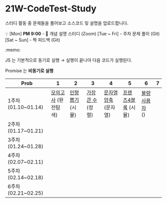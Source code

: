# 21W-CodeTest-Study
스터디 활동 중 문제들을 풀어보고 소스코드 및 설명을 업로드합니다.

💡 [Mon] **PM 9:00** - 👥 개념 설명 스터디 (Zoom)
[Tue ~ Fri] - 주차 문제 풀이 (Git)
[Sat ~ Sun] - 짝 피드백 (Git)

<div class="callout">:memo:
  <div>
    <p>JS 는 기본적으로 동기로 실행 → 실행이 끝나야 다음 코드가 실행된다.</p>
    <p>Promise 는 <strong>비동기로 실행</strong></p>
  </div>
</div>


| Prob | 1 | 2 | 3 | 4 | 5 | 6 | 7 |
| --- | --- | --- | --- | --- | --- | --- | --- |
| 1주차 (01.10~01.14) | [모의고사] (완전탐색) | [인형뽑기] (시뮬) | [가장 큰 수] (정렬) | [문자열 압축] (문자열) | [프렌즈4블록] (시뮬) | [불량 사용자] () |  |
| 2주차 (01.17~01.21) |  |  |  |  |  |  |  |
| 3주차 (01.24~01.28) |  |  |  |  |  |  |  |
| 4주차 (02.07~02.11) |  |  |  |  |  |  |  |
| 5주차 (02.14~02.18) |  |  |  |  |  |  |  |
| 6주차 (02.21~02.25) |  |  |  |  |  |  |  |

[모의고사]:https://programmers.co.kr/learn/courses/30/lessons/42840
[인형뽑기]:https://programmers.co.kr/learn/courses/30/lessons/64061 
[가장 큰 수]:https://programmers.co.kr/learn/courses/30/lessons/42746
[문자열 압축]:https://programmers.co.kr/learn/courses/30/lessons/60057 
[프렌즈4블록]:https://programmers.co.kr/learn/courses/30/lessons/17679
[불량 사용자]:https://programmers.co.kr/learn/courses/30/lessons/64064
